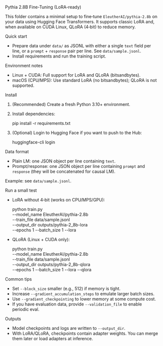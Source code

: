 Pythia 2.8B Fine-Tuning (LoRA-ready)

This folder contains a minimal setup to fine‑tune `EleutherAI/pythia-2.8b` on your data using Hugging Face Transformers. It supports classic LoRA and, when available on CUDA Linux, QLoRA (4‑bit) to reduce memory.

Quick start

- Prepare data under `data/` as JSONL with either a single `text` field per line, or a `prompt` + `response` pair per line. See `data/sample.jsonl`.
- Install requirements and run the training script.

Environment notes

- Linux + CUDA: Full support for LoRA and QLoRA (bitsandbytes).
- macOS (CPU/MPS): Use standard LoRA (no bitsandbytes); QLoRA is not supported.

Install

1) (Recommended) Create a fresh Python 3.10+ environment.
2) Install dependencies:

   pip install -r requirements.txt

3) (Optional) Login to Hugging Face if you want to push to the Hub:

   huggingface-cli login

Data format

- Plain LM: one JSON object per line containing `text`.
- Prompt/response: one JSON object per line containing `prompt` and `response` (they will be concatenated for causal LM).

Example: see `data/sample.jsonl`.

Run a small test

- LoRA without 4‑bit (works on CPU/MPS/GPU):

  python train.py \
    --model_name EleutherAI/pythia-2.8b \
    --train_file data/sample.jsonl \
    --output_dir outputs/pythia-2_8b-lora \
    --epochs 1 --batch_size 1 --lora

- QLoRA (Linux + CUDA only):

  python train.py \
    --model_name EleutherAI/pythia-2.8b \
    --train_file data/sample.jsonl \
    --output_dir outputs/pythia-2_8b-qlora \
    --epochs 1 --batch_size 1 --lora --qlora

Common tips

- Set `--block_size` smaller (e.g., 512) if memory is tight.
- Increase `--gradient_accumulation_steps` to emulate larger batch sizes.
- Use `--gradient_checkpointing` to lower memory at some compute cost.
- If you have evaluation data, provide `--validation_file` to enable periodic eval.

Outputs

- Model checkpoints and logs are written to `--output_dir`.
- With LoRA/QLoRA, checkpoints contain adapter weights. You can merge them later or load adapters at inference.

